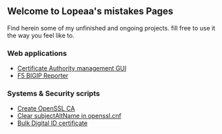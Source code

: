 ## Welcome to Lopeaa's mistakes Pages

Find herein some of my unfinished and ongoing projects. fill free to use it the way you feel like to.

### Web applications

- [Certificate Authority management GUI](https://lopeaa.github.io/ca)
- [F5 BIGIP Reporter](https://lopeaa.github.io/f5bigipreporter)

### Systems & Security scripts

- [Create OpenSSL CA](https://lopeaa.github.io/ca)
- [Clear subjectAltName in openssl.cnf]()
- [Bulk Digital ID certificate]()
